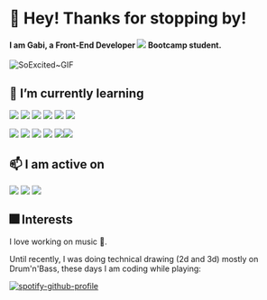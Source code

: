 
# 👋 Hey! Thanks for stopping by!
#### I am Gabi, a Front-End Developer <img src="https://img.shields.io/badge/Edx-193A3E?style=for-the-badge&logo=edx&logoColor=white" /> Bootcamp student.
![SoExcited~GIF](https://github.com/GabiDragh/GabiDragh/assets/151403269/62d5ea17-4d2b-451a-808a-f41e92cfb35e)

## 🌱 I’m currently learning
  
  <img src="https://img.shields.io/badge/HTML5-E34F26?style=for-the-badge&logo=html5&logoColor=white" /> <img src="https://img.shields.io/badge/CSS3-1572B6?style=for-the-badge&logo=css3&logoColor=white" /> <img src="https://img.shields.io/badge/JavaScript-323330?style=for-the-badge&logo=javascript&logoColor=F7DF1E" /> <img src="https://img.shields.io/badge/jQuery-0769AD?style=for-the-badge&logo=jquery&logoColor=white" /> <img src="https://img.shields.io/badge/Node%20js-339933?style=for-the-badge&logo=nodedotjs&logoColor=white" /> <img src="https://img.shields.io/badge/React-20232A?style=for-the-badge&logo=react&logoColor=61DAFB" />

 <img src="https://img.shields.io/badge/npm-CB3837?style=for-the-badge&logo=npm&logoColor=white" /> <img src="https://img.shields.io/badge/Jest-C21325?style=for-the-badge&logo=jest&logoColor=white" /> <img src="https://img.shields.io/badge/VSCode-0078D4?style=for-the-badge&logo=visual%20studio%20code&logoColor=white" /> <img src="https://img.shields.io/badge/Bootstrap-563D7C?style=for-the-badge&logo=bootstrap&logoColor=white" /> <img src="https://img.shields.io/badge/Figma-F24E1E?style=for-the-badge&logo=figma&logoColor=white" /><img src="https://img.shields.io/badge/Postman-FF6C37?style=for-the-badge&logo=Postman&logoColor=white" />
 
## 📫 I am active on

 <img src="https://img.shields.io/badge/GitHub-100000?style=for-the-badge&logo=github&logoColor=white" /> <img src="https://img.shields.io/badge/-LeetCode-FFA116?style=for-the-badge&logo=LeetCode&logoColor=black" /> <img src="https://img.shields.io/badge/LinkedIn-0077B5?style=for-the-badge&logo=linkedin&logoColor=white" />  
 
## 🎆 Interests
I love working on music 🎸.

Until recently, I was doing technical drawing (2d and 3d) mostly on Drum'n'Bass, these days I am coding while playing:

[![spotify-github-profile](https://spotify-github-profile.vercel.app/api/view?uid=21klt36ghjsnmj7hxbla72kfa&cover_image=true&theme=novatorem&show_offline=false&background_color=121212&interchange=false&bar_color=53b14f&bar_color_cover=true)](https://spotify-github-profile.vercel.app/api/view?uid=21klt36ghjsnmj7hxbla72kfa&redirect=true)

<!-- -- 💞️ I’m looking to collaborate on ...

- 😄 Pronouns: ...-
## ⚡ Fun fact: 
Diablo II LoD best game ever. -->

<!---
GabiDragh/GabiDragh is a ✨ special ✨ repository because its `README.md` (this file) appears on your GitHub profile.
You can click the Preview link to take a look at your changes.
--->
